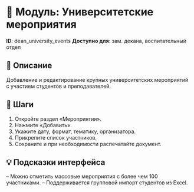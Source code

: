 # 📘 Модуль: Университетские мероприятия
**ID**: dean_university_events
**Доступно для**: зам. декана, воспитательный отдел

## 📝 Описание
Добавление и редактирование крупных университетских мероприятий с участием студентов и преподавателей.

## 🩜 Шаги
1. Откройте раздел «Мероприятия».
2. Нажмите «Добавить».
3. Укажите дату, формат, тематику, организатора.
4. Прикрепите список участников.
5. Сохраните и при необходимости распечатайте документ.

## 💡 Подсказки интерфейса
– Можно отметить массовые мероприятия с более чем 100 участниками.
– Поддерживается групповой импорт студентов из Excel.
